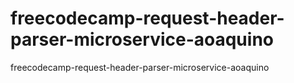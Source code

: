 # freecodecamp-request-header-parser-microservice-aoaquino
freecodecamp-request-header-parser-microservice-aoaquino
